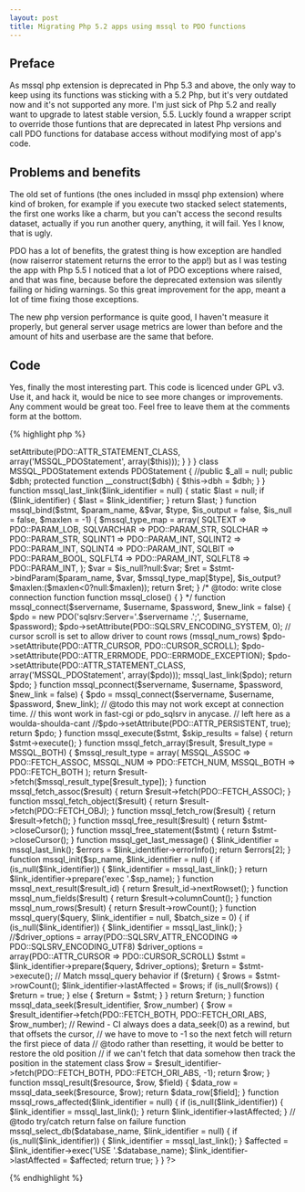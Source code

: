 ```yaml
---
layout: post
title: Migrating Php 5.2 apps using mssql to PDO functions
---
```



## Preface
As mssql php extension is deprecated in Php 5.3 and above, the only way to keep using its functions was sticking with a 5.2 Php, but it's very outdated now and it's not supported any more. I'm just sick of Php 5.2 and really want to upgrade to latest stable version, 5.5. Luckly found a wrapper script to override those funtions that are deprecated in latest Php versions and call PDO functions for database access without modifying most of app's code.


## Problems and benefits
The old set of funtions (the ones included in mssql php extension) where kind of broken, for example if you execute two stacked select statements, the first one works like a charm, but you can't access the second results dataset, actually if you run another query, anything, it will fail. Yes I know, that is ugly.

PDO has a lot of benefits, the gratest thing is how exception are handled (now raiserror statement returns the error to the app!) but as I was testing the app with Php 5.5 I noticed that a lot of PDO exceptions where raised, and that was fine, because before the deprecated extension was silently failing or hiding warnings. So this great improvement for the app, meant a lot of time fixing those exceptions.

The new php version performance is quite good, I haven't measure it properly, but general server usage metrics are lower than before and the amount of hits and userbase are the same that before.


## Code
Yes, finally the most interesting part. This code is licenced under GPL v3. Use it, and hack it, would be nice to see more changes or improvements. Any comment would be great too. Feel free to leave them at the comments form at the bottom.


{% highlight php %}
<?php

if (! extension_loaded('mssql')) {
    //Return an associative array. Used on mssql_fetch_array()'s result_type parameter.
    define('MSSQL_ASSOC', '1');
    //Return an array with numeric keys. Used on mssql_fetch_array()'s result_type parameter.
    define('MSSQL_NUM', '2');
    //Return an array with both numeric keys and keys with their field name. This is the default value for mssql_fetch_array()'s result_type parameter.
    define('MSSQL_BOTH', '3');
    //Indicates the 'TEXT' type in MSSQL, used by mssql_bind()'s type parameter.
    define('SQLTEXT', '35');
    //Indicates the 'VARCHAR' type in MSSQL, used by mssql_bind()'s type parameter.
    define('SQLVARCHAR', '39');
    //Indicates the 'CHAR' type in MSSQL, used by mssql_bind()'s type parameter.
    define('SQLCHAR', '47');
    //Represents one byte, with a range of -128 to 127.
    define('SQLINT1', '48');
    //Represents two bytes, with a range of -32768 to 32767.
    define('SQLINT2', '52');
    //Represents four bytes, with a range of -2147483648 to 2147483647.
    define('SQLINT4', '56');
    //Indicates the 'BIT' type in MSSQL, used by mssql_bind()'s type parameter.
    define('SQLBIT', '50');
    //Represents an four byte float.
    define('SQLFLT4', '59');
    //Represents an eight byte float.
    define('SQLFLT8', '62');

    class MSSQL_PDO extends PDO {
        public function __construct($dsn, $username="", $password="", $driver_options=array()) {
            parent::__construct($dsn,$username,$password, $driver_options);
            if (empty($driver_options[PDO::ATTR_STATEMENT_CLASS])) {
                $this->setAttribute(PDO::ATTR_STATEMENT_CLASS, array('MSSQL_PDOStatement', array($this)));
            }
        }
    }
    class MSSQL_PDOStatement extends PDOStatement {
        //public $_all = null;
        public $dbh;
        protected function __construct($dbh) {
            $this->dbh = $dbh;
        }

    }

    function mssql_last_link($link_identifier = null) {
        static $last = null;
        if ($link_identifier) {
            $last = $link_identifier;
        }
        return $last;
    }

    function mssql_bind($stmt, $param_name, &$var, $type, $is_output = false, $is_null = false, $maxlen = -1) {
        $mssql_type_map = array(
                SQLTEXT => PDO::PARAM_LOB,
                SQLVARCHAR => PDO::PARAM_STR,
                SQLCHAR => PDO::PARAM_STR,
                SQLINT1 => PDO::PARAM_INT,
                SQLINT2 => PDO::PARAM_INT,
                SQLINT4 => PDO::PARAM_INT,
                SQLBIT =>  PDO::PARAM_BOOL,
                SQLFLT4 => PDO::PARAM_INT,
                SQLFLT8 => PDO::PARAM_INT,
        );
        $var = $is_null?null:$var;
        $ret = $stmt->bindParam($param_name, $var, $mssql_type_map[$type], $is_output?$maxlen:($maxlen<0?null:$maxlen));
        return $ret;
    }

/*
	@todo: write close connection function
    function mssql_close() {

    }
*/

    function mssql_connect($servername, $username, $password, $new_link = false) {
        $pdo = new PDO('sqlsrv:Server='.$servername .';', $username, $password);

        $pdo->setAttribute(PDO::SQLSRV_ENCODING_SYSTEM, 0);

        // cursor scroll is set to allow driver to count rows (mssql_num_rows)
        $pdo->setAttribute(PDO::ATTR_CURSOR, PDO::CURSOR_SCROLL);
        $pdo->setAttribute(PDO::ATTR_ERRMODE, PDO::ERRMODE_EXCEPTION);
        $pdo->setAttribute(PDO::ATTR_STATEMENT_CLASS, array('MSSQL_PDOStatement', array($pdo)));

        mssql_last_link($pdo);

        return $pdo;
    }

    function mssql_pconnect($servername, $username, $password, $new_link = false) {
        $pdo = mssql_connect($servername, $username, $password, $new_link);

        // @todo this may not work except at connection time.
        // this wont work in fast-cgi or pdo_sqlsrv in anycase.
        // left here as a woulda-shoulda-cant
        //$pdo->setAttribute(PDO::ATTR_PERSISTENT, true);
        return $pdo;
    }

    function mssql_execute($stmt, $skip_results = false) {
        return $stmt->execute();
    }


    function mssql_fetch_array($result, $result_type = MSSQL_BOTH) {
        $mssql_result_type = array(
                MSSQL_ASSOC => PDO::FETCH_ASSOC,
                MSSQL_NUM => PDO::FETCH_NUM,
                MSSQL_BOTH => PDO::FETCH_BOTH
        );
        return $result->fetch($mssql_result_type[$result_type]);
    }

    function mssql_fetch_assoc($result) {
        return $result->fetch(PDO::FETCH_ASSOC);
    }

    function mssql_fetch_object($result) {
        return $result->fetch(PDO::FETCH_OBJ);
    }

    function mssql_fetch_row($result) {
        return $result->fetch();
    }

    function mssql_free_result($result) {
        return $stmt->closeCursor();
    }

    function mssql_free_statement($stmt) {
        return $stmt->closeCursor();
    }

    function mssql_get_last_message() {
        $link_identifier = mssql_last_link();

        $errors = $link_identifier->errorInfo();
        return $errors[2];
    }

    function mssql_init($sp_name, $link_identifier = null) {
        if (is_null($link_identifier)) {
            $link_identifier = mssql_last_link();
        }

        return $link_identifier->prepare('exec '.$sp_name);
    }

    function mssql_next_result($result_id) {
        return $result_id->nextRowset();
    }

    function mssql_num_fields($result) {
        return $result->columnCount();
    }

    function mssql_num_rows($result) {
        return $result->rowCount();
    }

    function mssql_query($query, $link_identifier = null, $batch_size = 0) {
        if (is_null($link_identifier)) {
            $link_identifier = mssql_last_link();
        }

		//$driver_options = array(PDO::SQLSRV_ATTR_ENCODING => PDO::SQLSRV_ENCODING_UTF8)
        $driver_options = array(PDO::ATTR_CURSOR => PDO::CURSOR_SCROLL)
        $stmt = $link_identifier->prepare($query, $driver_options);
        $return = $stmt->execute();

        // Match mssql_query behavior
        if ($return) {
            $rows = $stmt->rowCount();
            $link_identifier->lastAffected = $rows;

            if (is_null($rows)) {
                $return = true;
            } else {
                $return = $stmt;
            }
        }
        return $return;

    }

    function mssql_data_seek($result_identifier, $row_number) {
        $row = $result_identifier->fetch(PDO::FETCH_BOTH, PDO::FETCH_ORI_ABS, $row_number);

        // Rewind - CI always does a data_seek(0) as a rewind, but that offsets the cursor,
        // we have to move to -1 so the next fetch will return the first piece of data
        // @todo rather than resetting, it would be better to restore the old position
        // if we can't fetch that data somehow then track the position in the statement class
        $row = $result_identifier->fetch(PDO::FETCH_BOTH, PDO::FETCH_ORI_ABS, -1);

        return $row;
    }

    function mssql_result($resource, $row, $field) {
        $data_row = mssql_data_seek($resource, $row);
        return $data_row[$field];
    }


    function mssql_rows_affected($link_identifier = null) {
        if (is_null($link_identifier)) {
            $link_identifier = mssql_last_link();
        }
        return  $link_identifier->lastAffected;

    }

    // @todo try/catch return false on failure
    function mssql_select_db($database_name, $link_identifier = null) {
        if (is_null($link_identifier)) {
            $link_identifier = mssql_last_link();
        }
        $affected = $link_identifier->exec('USE '.$database_name);
        $link_identifier->lastAffected = $affected;

        return true;
    }
}
?>
{% endhighlight %}